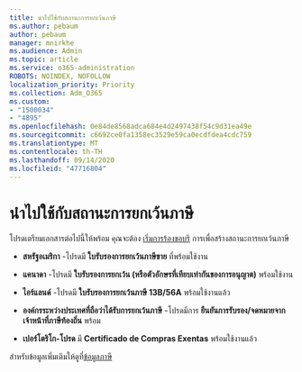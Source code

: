 ```yaml
---
title: นำไปใช้กับสถานะการยกเว้นภาษี
ms.author: pebaum
author: pebaum
manager: mnirkhe
ms.audience: Admin
ms.topic: article
ms.service: o365-administration
ROBOTS: NOINDEX, NOFOLLOW
localization_priority: Priority
ms.collection: Adm_O365
ms.custom:
- "1500034"
- "4895"
ms.openlocfilehash: 0e84de8568adca684e4d2497438f54c9d31ea49e
ms.sourcegitcommit: c6692ce0fa1358ec3529e59ca0ecdfdea4cdc759
ms.translationtype: MT
ms.contentlocale: th-TH
ms.lasthandoff: 09/14/2020
ms.locfileid: "47716804"
---
```

# <a name="apply-for-tax-exempt-status"></a>นำไปใช้กับสถานะการยกเว้นภาษี

โปรดเตรียมเอกสารต่อไปนี้ให้พร้อม คุณจะต้อง [เริ่มการร้องขอบริ](https://docs.microsoft.com/microsoft-365/admin/contact-support-for-business-products) การเพื่อสร้างสถานะการยกเว้นภาษี

- **สหรัฐอเมริกา** -โปรดมี **ใบรับรองการยกเว้นภาษีขาย** ที่พร้อมใช้งาน

- **แคนาดา** -โปรดมี **ใบรับรองการยกเว้น (หรือตัวอักษรที่เทียบเท่ากันของการอนุญาต)** พร้อมใช้งาน

- **ไอร์แลนด์** -โปรดมี **ใบรับรองการยกเว้นภาษี 13B/56A** พร้อมใช้งานแล้ว

- **องค์กรระหว่างประเทศที่ถือว่าได้รับการยกเว้นภาษี** -โปรดมีการ **ยืนยันการรับรอง/จดหมายจากเจ้าหน้าที่ภาษีท้องถิ่น** พร้อม

- **เปอร์โตริโก-โปรด** มี **Certificado de Compras Exentas** พร้อมใช้งานแล้ว

สำหรับข้อมูลเพิ่มเติมให้ดูที่[ข้อมูลภาษี](https://docs.microsoft.com/microsoft-365/commerce/billing-and-payments/tax-information)
